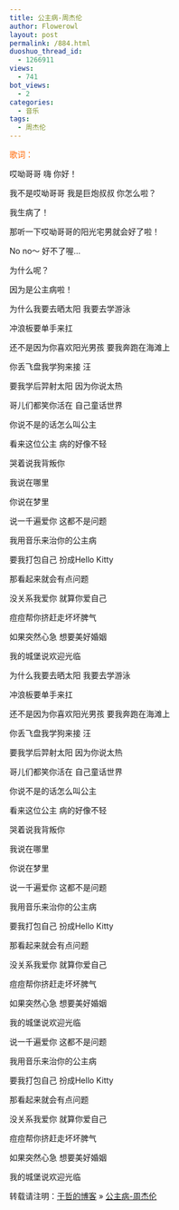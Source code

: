 ```yaml
---
title: 公主病-周杰伦
author: Flowerowl
layout: post
permalink: /884.html
duoshuo_thread_id:
  - 1266911
views:
  - 741
bot_views:
  - 2
categories:
  - 音乐
tags:
  - 周杰伦
---
```

<span style="color: #ff6600;">歌词：</span>

哎呦哥哥 嗨 你好！

我不是哎呦哥哥 我是巨炮叔叔 你怎么啦？

我生病了！

那听一下哎呦哥哥的阳光宅男就会好了啦！

No no～ 好不了喔…

为什么呢？

因为是公主病啦！

为什么我要去晒太阳 我要去学游泳

冲浪板要单手来扛

还不是因为你喜欢阳光男孩 要我奔跑在海滩上

你丢飞盘我学狗来接 汪

要我学后羿射太阳 因为你说太热

哥儿们都笑你活在 自己童话世界

你说不是的话怎么叫公主

看来这位公主 病的好像不轻

哭着说我背叛你

我说在哪里

你说在梦里

说一千遍爱你 这都不是问题

我用音乐来治你的公主病

要我打包自己 扮成Hello Kitty

那看起来就会有点问题

没关系我爱你 就算你爱自己

痘痘帮你挤赶走坏坏脾气

如果突然心急 想要美好婚姻

我的城堡说欢迎光临

为什么我要去晒太阳 我要去学游泳

冲浪板要单手来扛

还不是因为你喜欢阳光男孩 要我奔跑在海滩上

你丢飞盘我学狗来接 汪

要我学后羿射太阳 因为你说太热

哥儿们都笑你活在 自己童话世界

你说不是的话怎么叫公主

看来这位公主 病的好像不轻

哭着说我背叛你

我说在哪里

你说在梦里

说一千遍爱你 这都不是问题

我用音乐来治你的公主病

要我打包自己 扮成Hello Kitty

那看起来就会有点问题

没关系我爱你 就算你爱自己

痘痘帮你挤赶走坏坏脾气

如果突然心急 想要美好婚姻

我的城堡说欢迎光临

说一千遍爱你 这都不是问题

我用音乐来治你的公主病

要我打包自己 扮成Hello Kitty

那看起来就会有点问题

没关系我爱你 就算你爱自己

痘痘帮你挤赶走坏坏脾气

如果突然心急 想要美好婚姻

我的城堡说欢迎光临

转载请注明：[于哲的博客][1] &raquo; [公主病-周杰伦][2]

 [1]: http://localhost/wordpress
 [2]: http://localhost/wordpress/884.html